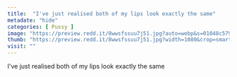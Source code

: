 ```yaml
---
title:  "I've just realised both of my lips look exactly the same"
metadate: "hide"
categories: [ Pussy ]
image: "https://preview.redd.it/8wwsfssuu7j51.jpg?auto=webp&s=01048c579f9de055a365eb87b7f7f1cedaadc66c"
thumb: "https://preview.redd.it/8wwsfssuu7j51.jpg?width=1080&crop=smart&auto=webp&s=cec838924de686862a9179f7e14488886479462b"
visit: ""
---
```

I've just realised both of my lips look exactly the same
